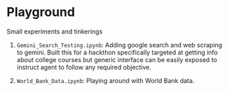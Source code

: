 # Playground

Small experiments and tinkerings

1. `Gemini_Search_Testing.ipynb`: Adding google search and web scraping to gemini. Built this for a hackthon specifically targeted at getting info about college courses but generic interface can be easily exposed to instruct agent to follow any required objective.

2. `World_Bank_Data.ipynb`: Playing around with World Bank data.
